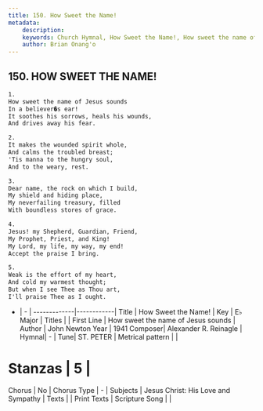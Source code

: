 ```yaml
---
title: 150. How Sweet the Name!
metadata:
    description: 
    keywords: Church Hymnal, How Sweet the Name!, How sweet the name of Jesus sounds, 
    author: Brian Onang'o
---
```



## 150. HOW SWEET THE NAME!

```txt
1.
How sweet the name of Jesus sounds
In a believer�s ear!
It soothes his sorrows, heals his wounds,
And drives away his fear.

2.
It makes the wounded spirit whole,
And calms the troubled breast;
'Tis manna to the hungry soul,
And to the weary, rest.

3.
Dear name, the rock on which I build,
My shield and hiding place,
My neverfailing treasury, filled
With boundless stores of grace.

4.
Jesus! my Shepherd, Guardian, Friend,
My Prophet, Priest, and King!
My Lord, my life, my way, my end!
Accept the praise I bring.

5.
Weak is the effort of my heart,
And cold my warmest thought;
But when I see Thee as Thou art,
I'll praise Thee as I ought.

```

- |   -  |
-------------|------------|
Title | How Sweet the Name! |
Key | E♭ Major |
Titles |  |
First Line | How sweet the name of Jesus sounds |
Author | John Newton
Year | 1941
Composer| Alexander R. Reinagle |
Hymnal|  - |
Tune| ST. PETER |
Metrical pattern | |
# Stanzas | 5 |
Chorus | No |
Chorus Type | - |
Subjects | Jesus Christ: His Love and Sympathy |
Texts |  |
Print Texts | 
Scripture Song |  |
  
